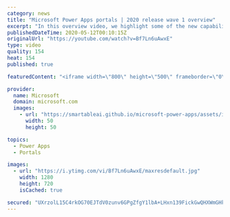 ```yaml
---
category: news
title: "Microsoft Power Apps portals | 2020 release wave 1 overview"
excerpt: "In this overview video, we highlight some of the new capabilities included in the latest update to Microsoft Power Apps portals.     Here are the capabilities covered:   •    Power BI integration, so you can quickly add Power BI reports, tables, and dashboards to your portals without coding.  •    Themes"
publishedDateTime: 2020-05-12T00:10:15Z
originalUrl: "https://youtube.com/watch?v=Bf7Ln6uAwxE"
type: video
quality: 154
heat: 154
published: true

featuredContent: "<iframe width=\"800\" height=\"500\" frameborder=\"0\" src=\"https://www.youtube.com/embed/Bf7Ln6uAwxE\" allow=\"accelerometer; autoplay; encrypted-media; gyroscope; picture-in-picture\" allowfullscreen></iframe>"

provider:
  name: Microsoft
  domain: microsoft.com
  images:
    - url: "https://smartableai.github.io/microsoft-power-apps/assets/images/organizations/microsoft.com-50x50.jpg"
      width: 50
      height: 50

topics:
  - Power Apps
  - Portals

images:
  - url: "https://i.ytimg.com/vi/Bf7Ln6uAwxE/maxresdefault.jpg"
    width: 1280
    height: 720
    isCached: true

secured: "UXrzolL15C4rkOG70EJTdV0zunv6GPgZfgY1lbA+LHxn139FickGwQHXWmGHkXoPyFFSKLskx5D4Bf77Xjp2rlJXimBwTeh7QU6k/Jk4FC95WLjDrGvVCQ1XssBEsBiAAn/hkSO3A0JhiiJAHkdivtd+StzrXsbdOHLx0pDxlPnRK6jqwgyECMPRhO71KFL2QF7D++XotY1DEFZMqS6R6DPb5OL8XwU+n4VO7Q1Ol0LxyHk4Gjzd+XD73jMa4MFTRrxY5Ju3yZec0y32pE9F+WmXORuORbPSpMY9B7ETTHrxs4gmK4TYxyVlOUaqF7KBzP0NdM/2OlO0xcu9j19ka3B+3TlSmVeUVSAfgIWba84l2bhnd0HBnUG37DBs5LYVMbBq9y42W1/MCeRgphjopc0vNrbm82i8YX+qjnfkg7bmhofqNNdCW1bLFrYA4mNy;4aK/5mle5CdnjvwHFOCWMg=="
---
```


